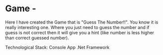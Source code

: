 # Game - 
Here I have created the Game that is "Guess The Number!!".
You know it is really interesting one.
Where you just need to guess the number and if guess is not correct then it will give you a hint (like number is less higher than correct guessed number).


Technological Stack:
Console App .Net Framework
